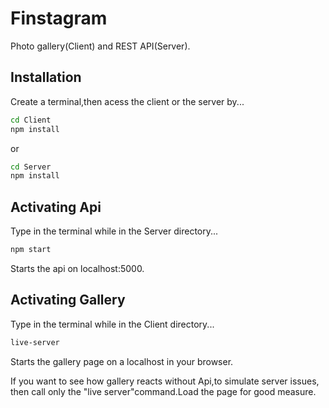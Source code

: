 # Finstagram
Photo gallery(Client) and REST API(Server).

## Installation
Create a terminal,then acess the client or the server by...
```bash
cd Client
npm install
```
or
```bash
cd Server
npm install
```
## Activating Api
Type in the terminal while in the Server directory...
```bash
npm start
```
Starts the api on localhost:5000.
## Activating Gallery
Type in the terminal while in the Client directory...
```bash
live-server
```
Starts the gallery page on a localhost in your browser.

If you want to see how gallery reacts without Api,to simulate server issues, then call only the "live server"command.Load the page for good measure.